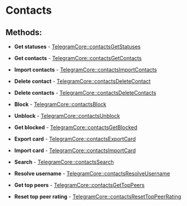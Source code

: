 # Contacts

## Methods:

* **Get statuses** - [TelegramCore::contactsGetStatuses](methods/getstatuses.md)

* **Get contacts** - [TelegramCore::contactsGetContacts](methods/getcontacts.md)

* **Import contacts** - [TelegramCore::contactsImportContacts](methods/importcontacts.md)

* **Delete contact** - [TelegramCore::contactsDeleteContact](methods/deletecontact.md)

* **Delete contacts** - [TelegramCore::contactsDeleteContacts](methods/deletecontacts.md)

* **Block** - [TelegramCore::contactsBlock](methods/block.md)

* **Unblock** - [TelegramCore::contactsUnblock](methods/unblock.md)

* **Get blocked** - [TelegramCore::contactsGetBlocked](methods/getblocked.md)

* **Export card** - [TelegramCore::contactsExportCard](methods/exportcard.md)

* **Import card** - [TelegramCore::contactsImportCard](methods/importcard.md)

* **Search** - [TelegramCore::contactsSearch](methods/search.md)

* **Resolve username** - [TelegramCore::contactsResolveUsername](methods/resolveusername.md)

* **Get top peers** - [TelegramCore::contactsGetTopPeers](methods/gettoppeers.md)

* **Reset top peer rating** - [TelegramCore::contactsResetTopPeerRating](methods/resettoppeerrating.md)

